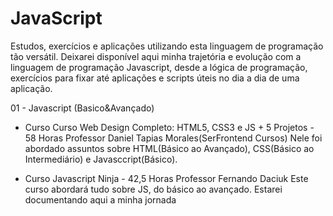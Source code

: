 # JavaScript
Estudos, exercícios e aplicações utilizando esta linguagem de programação tão versátil.
Deixarei  disponível aqui minha trajetória e evolução com a linguagem de programação Javascript, desde a lógica de programação, exercícios para fixar até aplicações e scripts úteis no dia a dia de uma aplicação.

01 - Javascript (Basico&Avançado)
- Curso Curso Web Design Completo: HTML5, CSS3 e JS + 5 Projetos - 58 Horas
  Professor Daniel Tapias Morales(SerFrontend Cursos)
  Nele foi abordado assuntos sobre HTML(Básico ao Avançado), CSS(Básico ao Intermediário) e Javasccript(Básico).
    
- Curso Javascript Ninja - 42,5 Horas 
  Professor Fernando Daciuk
  Este curso abordará tudo sobre JS, do básico ao avançado.
  Estarei documentando aqui a minha jornada
    

